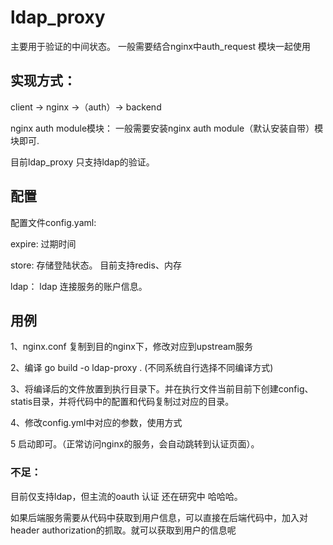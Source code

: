 # ldap_proxy
主要用于验证的中间状态。 一般需要结合nginx中auth_request 模块一起使用
 
## 实现方式：


 client -> nginx ->（auth）-> backend

nginx auth module模块： 一般需要安装nginx auth module（默认安装自带）模块即可.

目前ldap_proxy 只支持ldap的验证。

## 配置

配置文件config.yaml:

expire: 过期时间

store: 存储登陆状态。 目前支持redis、内存

ldap： ldap 连接服务的账户信息。



## 用例

1、nginx.conf 复制到目的nginx下，修改对应到upstream服务

2、编译 go build -o ldap-proxy . (不同系统自行选择不同编译方式)

3、将编译后的文件放置到执行目录下。并在执行文件当前目前下创建config、statis目录，并将代码中的配置和代码复制过对应的目录。

4、修改config.yml中对应的参数，使用方式

5 启动即可。（正常访问nginx的服务，会自动跳转到认证页面）。


### 不足： 
 
 目前仅支持ldap，但主流的oauth 认证 还在研究中 哈哈哈。 

 如果后端服务需要从代码中获取到用户信息，可以直接在后端代码中，加入对header authorization的抓取。就可以获取到用户的信息呢
